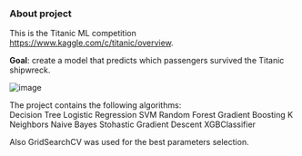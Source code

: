 ### About project
This is the Titanic ML competition https://www.kaggle.com/c/titanic/overview.  

**Goal**: create a model that predicts which passengers survived the Titanic shipwreck.


![image](https://user-images.githubusercontent.com/75089953/129098438-ab6755d4-e0f5-4d31-a099-0b091f411fc2.png)


The project contains the following algorithms:  
Decision Tree
Logistic Regression
SVM
Random Forest
Gradient Boosting
K Neighbors
Naive Bayes
Stohastic Gradient Descent
XGBClassifier

Also GridSearchCV was used for the best parameters selection.
